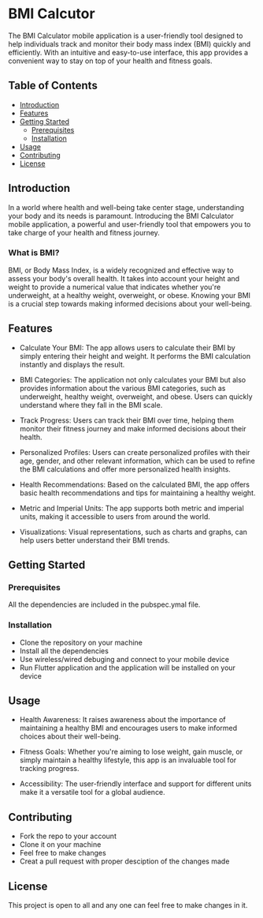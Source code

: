 # BMI Calcutor

The BMI Calculator mobile application is a user-friendly tool designed to help individuals track and monitor their body mass index (BMI) quickly and efficiently. With an intuitive and easy-to-use interface, this app provides a convenient way to stay on top of your health and fitness goals.

## Table of Contents

- [Introduction](#introduction)
- [Features](#features)
- [Getting Started](#getting-started)
  - [Prerequisites](#prerequisites)
  - [Installation](#installation)
- [Usage](#usage)
- [Contributing](#contributing)
- [License](#license)

## Introduction

In a world where health and well-being take center stage, understanding your body and its needs is paramount. Introducing the BMI Calculator mobile application, a powerful and user-friendly tool that empowers you to take charge of your health and fitness journey.

### What is BMI?
BMI, or Body Mass Index, is a widely recognized and effective way to assess your body's overall health. It takes into account your height and weight to provide a numerical value that indicates whether you're underweight, at a healthy weight, overweight, or obese. Knowing your BMI is a crucial step towards making informed decisions about your well-being.

## Features

- Calculate Your BMI: The app allows users to calculate their BMI by simply entering their height and weight. It performs the BMI calculation instantly and displays the result.

- BMI Categories: The application not only calculates your BMI but also provides information about the various BMI categories, such as underweight, healthy weight, overweight, and obese. Users can quickly understand where they fall in the BMI scale.

- Track Progress: Users can track their BMI over time, helping them monitor their fitness journey and make informed decisions about their health.

- Personalized Profiles: Users can create personalized profiles with their age, gender, and other relevant information, which can be used to refine the BMI calculations and offer more personalized health insights.

- Health Recommendations: Based on the calculated BMI, the app offers basic health recommendations and tips for maintaining a healthy weight.

- Metric and Imperial Units: The app supports both metric and imperial units, making it accessible to users from around the world.

- Visualizations: Visual representations, such as charts and graphs, can help users better understand their BMI trends.

## Getting Started

### Prerequisites

All the dependencies are included in the pubspec.ymal file.

### Installation

- Clone the repository on your machine
- Install all the dependencies 
- Use wireless/wired debuging and connect to your mobile device
- Run Flutter application and the application will be installed on your device

## Usage

- Health Awareness: It raises awareness about the importance of maintaining a healthy BMI and encourages users to make informed choices about their well-being.

- Fitness Goals: Whether you're aiming to lose weight, gain muscle, or simply maintain a healthy lifestyle, this app is an invaluable tool for tracking progress.

- Accessibility: The user-friendly interface and support for different units make it a versatile tool for a global audience.

## Contributing

- Fork the repo to your account 
- Clone it on your machine
- Feel free to make changes 
- Creat a pull request with proper desciption of the changes made

## License

This project is open to all and any one can feel free to make changes in it.
